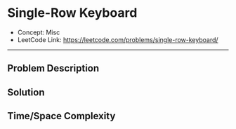 # Single-Row Keyboard

- Concept: Misc
- LeetCode Link: https://leetcode.com/problems/single-row-keyboard/

---

## Problem Description

## Solution

## Time/Space Complexity

